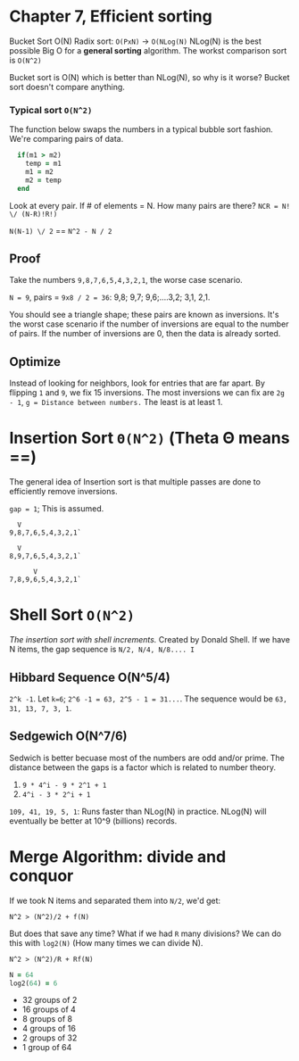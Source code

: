 # Chapter 7, Efficient sorting

Bucket Sort O(N)
Radix sort: `O(PxN)` -> `O(NLog(N)`
NLog(N) is the best possible Big O for a **general sorting** algorithm.
The workst comparison sort is `O(N^2)`

Bucket sort is O(N) which is better than NLog(N), so why is it worse? Bucket sort doesn't compare anything.


### Typical sort `O(N^2)`
The function below swaps the numbers in a typical bubble sort fashion. We're comparing pairs of data.

```ruby
  if(m1 > m2)
    temp = m1
    m1 = m2
    m2 = temp
  end
```

Look at every pair. If # of elements = N. How many pairs are there?
`NCR = N! \/ (N-R)!R!)`

`N(N-1) \/ 2` == `N^2 - N / 2`

## Proof
Take the numbers `9,8,7,6,5,4,3,2,1`, the worse case scenario.

`N = 9`, pairs = `9x8 / 2 = 36`: 9,8; 9,7; 9,6;....3,2; 3,1, 2,1.

You should see a triangle shape; these pairs are known as inversions.
It's the worst case scenario if the number of inversions are equal to the number of pairs.
If the number of inversions are 0, then the data is already sorted.

## Optimize
Instead of looking for neighbors, look for entries that are far apart. By flipping `1` and `9`, we fix 15 inversions.
The most inversions we can fix are `2g - 1`, `g = Distance between numbers.` The least is at least 1.


# Insertion Sort `Θ(N^2)` (Theta Θ means ==)
The general idea of Insertion sort is that multiple passes are done to efficiently remove inversions.

`gap = 1`; This is assumed.

```
  V
9,8,7,6,5,4,3,2,1`
```

```
  V
8,9,7,6,5,4,3,2,1`
```

```
      V
7,8,9,6,5,4,3,2,1`
```

# Shell Sort `O(N^2)`
*The insertion sort with shell increments.*
Created by Donald Shell. If we have N items, the gap sequence is `N/2, N/4, N/8.... I`


## Hibbard Sequence O(N^5/4)
`2^k -1`. Let `k=6`; `2^6 -1 = 63, 2^5 - 1 = 31...`. The sequence would be `63, 31, 13, 7, 3, 1`.

## Sedgewich O(N^7/6)
Sedwich is better becuase most of the numbers are odd and/or prime.
The distance between the gaps is a factor which is related to number theory.

1. `9 * 4^i - 9 * 2^1 + 1`
2. `4^i - 3 * 2^i + 1 `

`109, 41, 19, 5, 1`: Runs faster than NLog(N) in practice. NLog(N) will eventually be better at 10^9 (billions) records.

# Merge Algorithm: divide and conquor
If we took N items and separated them into `N/2`, we'd get:

`N^2 > (N^2)/2 + f(N)`

But does that save any time? What if we had `R` many divisions? We can do this with `log2(N)` (How many times we can divide N).

`N^2 > (N^2)/R + Rf(N)`

```ruby
N = 64
log2(64) = 6
```

* 32 groups of 2
* 16 groups of 4
* 8 groups of 8
* 4 groups of 16
* 2 groups of 32
* 1 group of 64
